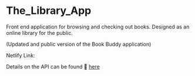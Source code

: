# The_Library_App
Front end application for browsing and checking out books. Designed as an online library for the public.

(Updated and public version of the Book Buddy application)

Netlify Link: 

Details on the API can be found 🔗 [here](https://fsa-book-buddy-b6e748d1380d.herokuapp.com/docs/)
